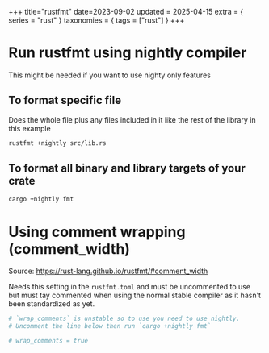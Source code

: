 +++
title="rustfmt"
date=2023-09-02
updated = 2025-04-15
extra = { series = "rust" }
taxonomies = { tags = ["rust"] }
+++

# Run rustfmt using nightly compiler

This might be needed if you want to use nighty only features

## To format specific file

Does the whole file plus any files included in it like the rest of the library in this example

```sh
rustfmt +nightly src/lib.rs
```

## To format all binary and library targets of your crate

```sh
cargo +nightly fmt
```

# Using comment wrapping (comment_width)

Source: <https://rust-lang.github.io/rustfmt/#comment_width>

Needs this setting in the `rustfmt.toml` and must be uncommented to use but must tay commented when using the normal stable compiler as it hasn't been standardized as yet.

```toml
# `wrap_comments` is unstable so to use you need to use nightly.
# Uncomment the line below then run `cargo +nightly fmt`

# wrap_comments = true
```
